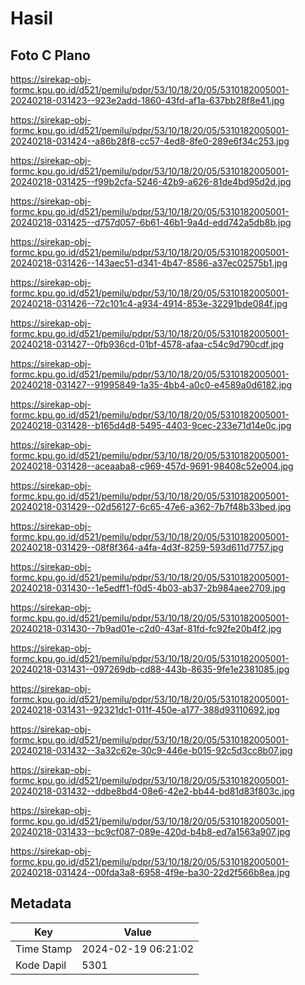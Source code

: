 # Hasil

## Foto C Plano

https://sirekap-obj-formc.kpu.go.id/d521/pemilu/pdpr/53/10/18/20/05/5310182005001-20240218-031423--923e2add-1860-43fd-af1a-637bb28f8e41.jpg

https://sirekap-obj-formc.kpu.go.id/d521/pemilu/pdpr/53/10/18/20/05/5310182005001-20240218-031424--a86b28f8-cc57-4ed8-8fe0-289e6f34c253.jpg

https://sirekap-obj-formc.kpu.go.id/d521/pemilu/pdpr/53/10/18/20/05/5310182005001-20240218-031425--f99b2cfa-5246-42b9-a626-81de4bd95d2d.jpg

https://sirekap-obj-formc.kpu.go.id/d521/pemilu/pdpr/53/10/18/20/05/5310182005001-20240218-031425--d757d057-6b61-46b1-9a4d-edd742a5db8b.jpg

https://sirekap-obj-formc.kpu.go.id/d521/pemilu/pdpr/53/10/18/20/05/5310182005001-20240218-031426--143aec51-d341-4b47-8586-a37ec02575b1.jpg

https://sirekap-obj-formc.kpu.go.id/d521/pemilu/pdpr/53/10/18/20/05/5310182005001-20240218-031426--72c101c4-a934-4914-853e-32291bde084f.jpg

https://sirekap-obj-formc.kpu.go.id/d521/pemilu/pdpr/53/10/18/20/05/5310182005001-20240218-031427--0fb936cd-01bf-4578-afaa-c54c9d790cdf.jpg

https://sirekap-obj-formc.kpu.go.id/d521/pemilu/pdpr/53/10/18/20/05/5310182005001-20240218-031427--91995849-1a35-4bb4-a0c0-e4589a0d6182.jpg

https://sirekap-obj-formc.kpu.go.id/d521/pemilu/pdpr/53/10/18/20/05/5310182005001-20240218-031428--b165d4d8-5495-4403-9cec-233e71d14e0c.jpg

https://sirekap-obj-formc.kpu.go.id/d521/pemilu/pdpr/53/10/18/20/05/5310182005001-20240218-031428--aceaaba8-c969-457d-9691-98408c52e004.jpg

https://sirekap-obj-formc.kpu.go.id/d521/pemilu/pdpr/53/10/18/20/05/5310182005001-20240218-031429--02d56127-6c65-47e6-a362-7b7f48b33bed.jpg

https://sirekap-obj-formc.kpu.go.id/d521/pemilu/pdpr/53/10/18/20/05/5310182005001-20240218-031429--08f8f364-a4fa-4d3f-8259-593d611d7757.jpg

https://sirekap-obj-formc.kpu.go.id/d521/pemilu/pdpr/53/10/18/20/05/5310182005001-20240218-031430--1e5edff1-f0d5-4b03-ab37-2b984aee2709.jpg

https://sirekap-obj-formc.kpu.go.id/d521/pemilu/pdpr/53/10/18/20/05/5310182005001-20240218-031430--7b9ad01e-c2d0-43af-81fd-fc92fe20b4f2.jpg

https://sirekap-obj-formc.kpu.go.id/d521/pemilu/pdpr/53/10/18/20/05/5310182005001-20240218-031431--097269db-cd88-443b-8635-9fe1e2381085.jpg

https://sirekap-obj-formc.kpu.go.id/d521/pemilu/pdpr/53/10/18/20/05/5310182005001-20240218-031431--92321dc1-011f-450e-a177-388d93110692.jpg

https://sirekap-obj-formc.kpu.go.id/d521/pemilu/pdpr/53/10/18/20/05/5310182005001-20240218-031432--3a32c62e-30c9-446e-b015-92c5d3cc8b07.jpg

https://sirekap-obj-formc.kpu.go.id/d521/pemilu/pdpr/53/10/18/20/05/5310182005001-20240218-031432--ddbe8bd4-08e6-42e2-bb44-bd81d83f803c.jpg

https://sirekap-obj-formc.kpu.go.id/d521/pemilu/pdpr/53/10/18/20/05/5310182005001-20240218-031433--bc9cf087-089e-420d-b4b8-ed7a1563a907.jpg

https://sirekap-obj-formc.kpu.go.id/d521/pemilu/pdpr/53/10/18/20/05/5310182005001-20240218-031424--00fda3a8-6958-4f9e-ba30-22d2f566b8ea.jpg


## Metadata

| Key        | Value               |
| ---------- | ------------------- |
| Time Stamp | 2024-02-19 06:21:02 |
| Kode Dapil | 5301                |



